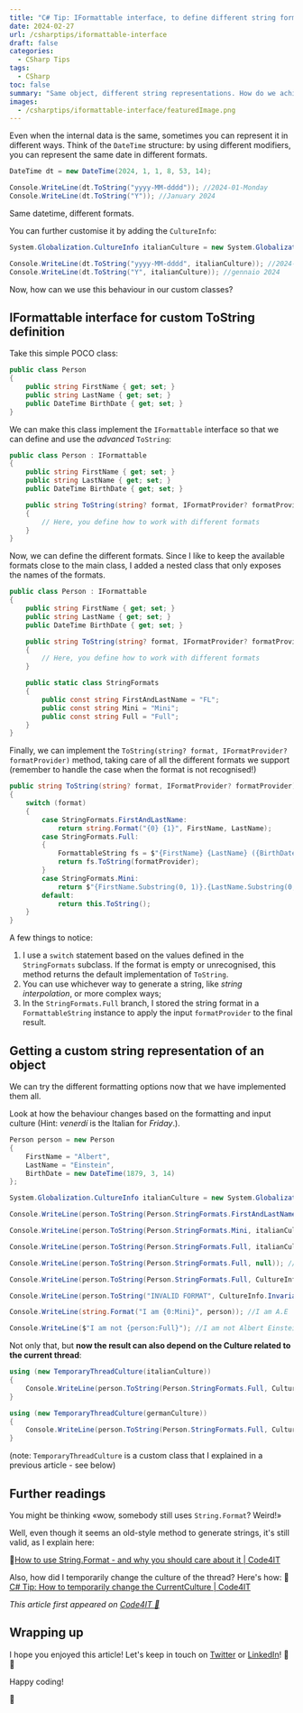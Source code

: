 ```yaml
---
title: "C# Tip: IFormattable interface, to define different string formats for the same object"
date: 2024-02-27
url: /csharptips/iformattable-interface
draft: false
categories:
  - CSharp Tips
tags:
  - CSharp
toc: false
summary: "Same object, different string representations. How do we achieve it in a standardised way?"
images:
  - /csharptips/iformattable-interface/featuredImage.png
---
```


Even when the internal data is the same, sometimes you can represent it in different ways. Think of the `DateTime` structure: by using different modifiers, you can represent the same date in different formats.

```cs
DateTime dt = new DateTime(2024, 1, 1, 8, 53, 14);

Console.WriteLine(dt.ToString("yyyy-MM-dddd")); //2024-01-Monday
Console.WriteLine(dt.ToString("Y")); //January 2024
```

Same datetime, different formats.

You can further customise it by adding the `CultureInfo`:

```cs
System.Globalization.CultureInfo italianCulture = new System.Globalization.CultureInfo("it-IT");

Console.WriteLine(dt.ToString("yyyy-MM-dddd", italianCulture)); //2024-01-lunedì
Console.WriteLine(dt.ToString("Y", italianCulture)); //gennaio 2024
```

Now, how can we use this behaviour in our custom classes?

## IFormattable interface for custom ToString definition

Take this simple POCO class:

```cs
public class Person
{
    public string FirstName { get; set; }
    public string LastName { get; set; }
    public DateTime BirthDate { get; set; }
}
```

We can make this class implement the `IFormattable` interface so that we can define and use the _advanced_ `ToString`:

```cs
public class Person : IFormattable
{
    public string FirstName { get; set; }
    public string LastName { get; set; }
    public DateTime BirthDate { get; set; }

    public string ToString(string? format, IFormatProvider? formatProvider)
    {
        // Here, you define how to work with different formats
    }
}
```

Now, we can define the different formats. Since I like to keep the available formats close to the main class, I added a nested class that only exposes the names of the formats.

```cs
public class Person : IFormattable
{
    public string FirstName { get; set; }
    public string LastName { get; set; }
    public DateTime BirthDate { get; set; }

    public string ToString(string? format, IFormatProvider? formatProvider)
    {
        // Here, you define how to work with different formats
    }

    public static class StringFormats
    {
        public const string FirstAndLastName = "FL";
        public const string Mini = "Mini";
        public const string Full = "Full";
    }
}
```

Finally, we can implement the `ToString(string? format, IFormatProvider? formatProvider)` method, taking care of all the different formats we support (remember to handle the case when the format is not recognised!)

```cs
public string ToString(string? format, IFormatProvider? formatProvider)
{
    switch (format)
    {
        case StringFormats.FirstAndLastName:
            return string.Format("{0} {1}", FirstName, LastName);
        case StringFormats.Full:
        {
            FormattableString fs = $"{FirstName} {LastName} ({BirthDate:D})";
            return fs.ToString(formatProvider);
        }
        case StringFormats.Mini:
            return $"{FirstName.Substring(0, 1)}.{LastName.Substring(0, 1)}";
        default:
            return this.ToString();
    }
}
```

A few things to notice:

1. I use a `switch` statement based on the values defined in the `StringFormats` subclass. If the format is empty or unrecognised, this method returns the default implementation of `ToString`.
2. You can use whichever way to generate a string, like _string interpolation_, or more complex ways;
3. In the `StringFormats.Full` branch, I stored the string format in a `FormattableString` instance to apply the input `formatProvider` to the final result.

## Getting a custom string representation of an object

We can try the different formatting options now that we have implemented them all.

Look at how the behaviour changes based on the formatting and input culture (Hint: _venerdí_ is the Italian for _Friday_.).

```cs
Person person = new Person
{
    FirstName = "Albert",
    LastName = "Einstein",
    BirthDate = new DateTime(1879, 3, 14)
};

System.Globalization.CultureInfo italianCulture = new System.Globalization.CultureInfo("it-IT");

Console.WriteLine(person.ToString(Person.StringFormats.FirstAndLastName, italianCulture)); //Albert Einstein

Console.WriteLine(person.ToString(Person.StringFormats.Mini, italianCulture)); //A.E

Console.WriteLine(person.ToString(Person.StringFormats.Full, italianCulture)); //Albert Einstein (venerdì 14 marzo 1879)

Console.WriteLine(person.ToString(Person.StringFormats.Full, null)); //Albert Einstein (Friday, March 14, 1879)

Console.WriteLine(person.ToString(Person.StringFormats.Full, CultureInfo.InvariantCulture)); //Albert Einstein (Friday, 14 March 1879)

Console.WriteLine(person.ToString("INVALID FORMAT", CultureInfo.InvariantCulture)); //Scripts.General.IFormattableTest+Person

Console.WriteLine(string.Format("I am {0:Mini}", person)); //I am A.E

Console.WriteLine($"I am not {person:Full}"); //I am not Albert Einstein (Friday, March 14, 1879)
```

Not only that, but **now the result can also depend on the Culture related to the current thread**:

```cs
using (new TemporaryThreadCulture(italianCulture))
{
    Console.WriteLine(person.ToString(Person.StringFormats.Full, CultureInfo.CurrentCulture)); // Albert Einstein (venerdì 14 marzo 1879)
}

using (new TemporaryThreadCulture(germanCulture))
{
    Console.WriteLine(person.ToString(Person.StringFormats.Full, CultureInfo.CurrentCulture)); //Albert Einstein (Freitag, 14. März 1879)
}
```

(note: `TemporaryThreadCulture` is a custom class that I explained in a previous article - see below)

## Further readings

You might be thinking «wow, somebody still uses `String.Format`? Weird!»

Well, even though it seems an old-style method to generate strings, it's still valid, as I explain here:

🔗[How to use String.Format - and why you should care about it | Code4IT](https://www.code4it.dev/blog/how-to-use-string-format/)

Also, how did I temporarily change the culture of the thread? Here's how:
🔗 [C# Tip: How to temporarily change the CurrentCulture | Code4IT](https://www.code4it.dev/csharptips/change-current-culture-in-using-block/)

_This article first appeared on [Code4IT 🐧](https://www.code4it.dev/)_

## Wrapping up

I hope you enjoyed this article! Let's keep in touch on [Twitter](https://twitter.com/BelloneDavide) or [LinkedIn](https://www.linkedin.com/in/BelloneDavide/)! 🤜🤛

Happy coding!

🐧
